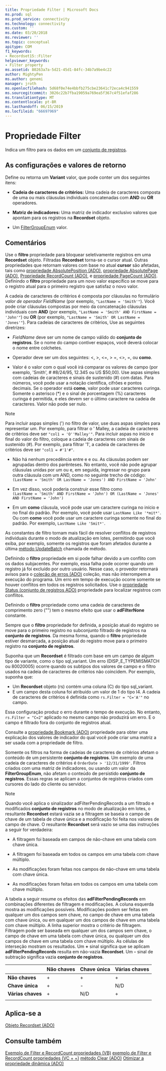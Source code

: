 ```yaml
---
title: Propriedade Filter | Microsoft Docs
ms.prod: sql
ms.prod_service: connectivity
ms.technology: connectivity
ms.custom: ''
ms.date: 03/20/2018
ms.reviewer: ''
ms.topic: conceptual
apitype: COM
f1_keywords:
- Recordset15::Filter
helpviewer_keywords:
- Filter property
ms.assetid: 80263a7a-5d21-45d1-84fc-34b7a9be4c22
author: MightyPen
ms.author: genemi
manager: jroth
ms.openlocfilehash: 5d68f0e74e4bbfb275cbe23641c72eca4c941559
ms.sourcegitcommit: 3026c22b7fba19059a769ea5f367c4f51efaf286
ms.translationtype: MT
ms.contentlocale: pt-BR
ms.lasthandoff: 06/15/2019
ms.locfileid: "66697969"
---
```

# <a name="filter-property"></a>Propriedade Filter
Indica um filtro para os dados em um [conjunto de registros](../../../ado/reference/ado-api/recordset-object-ado.md).  
  
## <a name="settings-and-return-values"></a>As configurações e valores de retorno

Define ou retorna um **Variant** valor, que pode conter um dos seguintes itens:  
  
-   **Cadeia de caracteres de critérios:** Uma cadeia de caracteres composta de uma ou mais cláusulas individuais concatenadas com **AND** ou **OR** operadores.  
  
-   **Matriz de indicadores:** Uma matriz de indicador exclusivo valores que apontam para os registros na **Recordset** objeto.  
  
-   Um [FilterGroupEnum](../../../ado/reference/ado-api/filtergroupenum.md) valor.  
  
## <a name="remarks"></a>Comentários

Use o **filtro** propriedade para bloquear seletivamente registros em uma **Recordset** objeto. Filtradas **Recordset** torna-se o cursor atual. Outras propriedades que retornam valores com base no atual **cursor** são afetadas, tais como [propriedade AbsolutePosition (ADO)](../../../ado/reference/ado-api/absoluteposition-property-ado.md), [propriedade AbsolutePage (ADO)](../../../ado/reference/ado-api/absolutepage-property-ado.md), [ Propriedade RecordCount (ADO)](../../../ado/reference/ado-api/recordcount-property-ado.md), e [propriedade PageCount (ADO)](../../../ado/reference/ado-api/pagecount-property-ado.md). Definindo o **filtro** propriedade para um novo valor específico se move para o registro atual para o primeiro registro que satisfaz o novo valor.
  
A cadeia de caracteres de critérios é composta por cláusulas no formulário *valor de operador FieldName* (por exemplo, `"LastName = 'Smith'"`). Você pode criar cláusulas compostas por meio da concatenação cláusulas individuais com **AND** (por exemplo, `"LastName = 'Smith' AND FirstName = 'John'"`) ou **OR** (por exemplo, `"LastName = 'Smith' OR LastName = 'Jones'"`). Para cadeias de caracteres de critérios, Use as seguintes diretrizes:

-   *FieldName* deve ser um nome de campo válido do **conjunto de registros**. Se o nome do campo contiver espaços, você deverá colocar o nome entre colchetes.  
  
-   Operador deve ser um dos seguintes: \<, >, \<=, > =, <>, =, ou **como**.  
  
-   Valor é o valor com o qual você irá comparar os valores de campo (por exemplo, 'Smith', # #8/24/95, 12.345 ou US $50,00). Use aspas simples com cadeias de caracteres e sinais de sustenido (#) com datas. Para números, você pode usar a notação científica, cifrões e pontos decimais. Se o operador está **como**, valor pode usar caracteres curinga. Somente o asterisco (*) e o sinal de porcentagem (%) caracteres curinga é permitida, e eles devem ser o último caractere na cadeia de caracteres. Valor não pode ser nulo.  
  
> [!NOTE]
>  Para incluir aspas simples (') no filtro de valor, use duas aspas simples para representar um. Por exemplo, para filtrar o ' Malley, a cadeia de caracteres de critérios deve ser `"col1 = 'O''Malley'"`. Para incluir aspas no início e final do valor do filtro, coloque a cadeia de caracteres com sinais de sustenido (#). Por exemplo, para filtrar '1', a cadeia de caracteres de critérios deve ser `"col1 = #'1'#"`.  
  
-   Não há nenhum precedência entre e e ou. As cláusulas podem ser agrupadas dentro dos parênteses. No entanto, você não pode agrupar cláusulas unidas por um ou e, em seguida, ingressar no grupo para outra cláusula com um AND, como no seguinte trecho de código:  
 `(LastName = 'Smith' OR LastName = 'Jones') AND FirstName = 'John'`  
  
-   Em vez disso, você poderia construir esse filtro como  
 `(LastName = 'Smith' AND FirstName = 'John') OR (LastName = 'Jones' AND FirstName = 'John')`  
  
-   Em um **como** cláusula, você pode usar um caractere curinga no início e no final do padrão. Por exemplo, você pode usar `LastName Like '*mit*'`. Ou com **como** você pode usar um caractere curinga somente no final do padrão. Por exemplo, `LastName Like 'Smit*'`.  
  
 As constantes de filtro tornam mais fácil de resolver conflitos de registros individuais durante o modo de atualização em lotes, permitindo que você exiba, por exemplo, somente os registros que foram afetados durante a última [método UpdateBatch](../../../ado/reference/ado-api/updatebatch-method.md) chamada de método.  
  
Definindo o **filtro** propriedade em si pode falhar devido a um conflito com os dados subjacentes. Por exemplo, essa falha pode ocorrer quando um registro já foi excluído por outro usuário. Nesse caso, o provedor retornará avisos para o [coleção de erros (ADO)](../../../ado/reference/ado-api/errors-collection-ado.md) coleção, mas não interrompem a execução do programa. Um erro em tempo de execução ocorre somente se houver conflitos em todos os registros solicitados. Use o [propriedade Status (conjunto de registros ADO)](../../../ado/reference/ado-api/status-property-ado-recordset.md) propriedade para localizar registros com conflitos.  
  
Definindo o **filtro** propriedade como uma cadeia de caracteres de comprimento zero ("") tem o mesmo efeito que usar o **adFilterNone** constante.
  
Sempre que o **filtro** propriedade for definida, a posição atual do registro se move para o primeiro registro no subconjunto filtrado de registros na **conjunto de registros**. Da mesma forma, quando o **filtro** propriedade estiver desmarcada, a posição atual do registro move para o primeiro registro na **conjunto de registros**.

Suponha que um **Recordset** é filtrado com base em um campo de algum tipo de variante, como o tipo sql_variant. Um erro (DISP_E_TYPEMISMATCH ou 80020005) ocorre quando os subtipos dos valores de campo e o filtro usados na cadeia de caracteres de critérios não coincidem. Por exemplo, suponha que:

- Um **Recordset** objeto (rs) contém uma coluna (C) do tipo sql_variant.
- E um campo desta coluna foi atribuído um valor de 1 do tipo I4. A cadeia de caracteres de critérios é definida como `rs.Filter = "C='A'"` no campo.

Essa configuração produz o erro durante o tempo de execução. No entanto, `rs.Filter = "C=2"` aplicado no mesmo campo não produzirá um erro. E o campo é filtrado fora do conjunto de registros atual.

Consulte a [propriedade Bookmark (ADO)](../../../ado/reference/ado-api/bookmark-property-ado.md) propriedade para obter uma explicação dos valores de indicador do qual você pode criar uma matriz a ser usada com a propriedade de filtro.

Somente os filtros na forma de cadeias de caracteres de critérios afetam o conteúdo de um persistente **conjunto de registros**. Um exemplo de uma cadeia de caracteres de critérios é `OrderDate > '12/31/1999'`. Filtros criados com uma matriz de indicadores, ou usando um valor da **FilterGroupEnum**, não afetam o conteúdo de persistido **conjunto de registros**. Essas regras se aplicam a conjuntos de registros criados com cursores do lado do cliente ou servidor.
  
> [!NOTE]
>  Quando você aplica o sinalizador adFilterPendingRecords a um filtrado e modificados **conjunto de registros** no modo de atualização em lotes, o resultante **Recordset** estará vazia se a filtragem se baseia o campo de chave de um tabela de chave única e a modificação foi feita nos valores de campo de chave. O resultante **Recordset** será vazio se uma das instruções a seguir for verdadeira:  
  
-   A filtragem foi baseada em campos de não-chave em uma tabela com chave única.  
  
-   A filtragem foi baseada em todos os campos em uma tabela com chave múltiplo.  
  
-   As modificações foram feitas nos campos de não-chave em uma tabela com chave única.  
  
-   As modificações foram feitas em todos os campos em uma tabela com chave múltiplo.  
  
A tabela a seguir resume os efeitos das **adFilterPendingRecords** em combinações diferentes de filtragem e modificações. A coluna esquerda mostra as modificações possíveis. Modificações podem ser feitas em qualquer um dos campos sem chave, no campo de chave em uma tabela com chave única, ou em qualquer um dos campos de chave em uma tabela com chave múltiplo. A linha superior mostra o critério de filtragem. Filtragem pode ser baseada em qualquer um dos campos sem chave, o campo de chave em uma tabela com chave única, ou qualquer um dos campos de chave em uma tabela com chave múltiplo. As células de interseção mostram os resultados. Um **+** sinal significa que se aplicam **adFilterPendingRecords** resulta em não-vazia **Recordset**. Um **-** sinal de subtração significa vazia **conjunto de registros**.  
  
||Não chaves|Chave única|Várias chaves|
|-|--------------|----------------|-------------------|
|**Não chaves**|+|+|+|
|**Chave única**|+|-|N/D|
|**Várias chaves**|+|N/D|+|
|||||
  
## <a name="applies-to"></a>Aplica-se a

[Objeto Recordset (ADO)](../../../ado/reference/ado-api/recordset-object-ado.md)  
  
## <a name="see-also"></a>Consulte também

[Exemplo de Filter e RecordCount propriedades (VB)](../../../ado/reference/ado-api/filter-and-recordcount-properties-example-vb.md)
[exemplo de Filter e RecordCount propriedades (VC + +)](../../../ado/reference/ado-api/filter-and-recordcount-properties-example-vc.md)
[método Clear (ADO)](../../../ado/reference/ado-api/clear-method-ado.md) 
 [Otimizar a propriedade dinâmica (ADO)](../../../ado/reference/ado-api/optimize-property-dynamic-ado.md)

